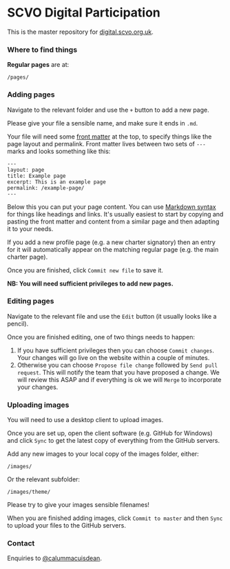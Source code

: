 # SCVO Digital Participation

This is the master repository for [digital.scvo.org.uk](http://digital.scvo.org.uk).

### Where to find things

**Regular pages** are at:

```
/pages/
```

### Adding pages

Navigate to the relevant folder and use the `+` button to add a new page.

Please give your file a sensible name, and make sure it ends in `.md`.

Your file will need some [front matter](http://jekyllrb.com/docs/frontmatter/) at the top, to specify things like the page layout and permalink. Front matter lives between two sets of `---` marks and looks something like this:

```
---
layout: page
title: Example page
excerpt: This is an example page
permalink: /example-page/
---
```

Below this you can put your page content. You can use [Markdown syntax](https://help.github.com/articles/markdown-basics/) for things like headings and links. It's usually easiest to start by copying and pasting the front matter and content from a similar page and then adapting it to your needs.

If you add a new profile page (e.g. a new charter signatory) then an entry for it will automatically appear on the matching regular page (e.g. the main charter page).

Once you are finished, click `Commit new file` to save it.

**NB: You will need sufficient privileges to add new pages.**

### Editing pages

Navigate to the relevant file and use the `Edit` button (it usually looks like a pencil).

Once you are finished editing, one of two things needs to happen:

1. If you have sufficient privileges then you can choose `Commit changes`. Your changes will go live on the website within a couple of minutes.
2. Otherwise you can choose `Propose file change` followed by `Send pull request`. This will notify the team that you have proposed a change. We will review this ASAP and if everything is ok we will `Merge` to incorporate your changes.

### Uploading images

You will need to use a desktop client to upload images.

Once you are set up, open the client software (e.g. GitHub for Windows) and click `Sync` to get the latest copy of everything from the GitHub servers.

Add any new images to your local copy of the images folder, either:

```
/images/
```

Or the relevant subfolder:

```
/images/theme/
```

Please try to give your images sensible filenames!

When you are finished adding images, click `Commit to master` and then `Sync` to upload your files to the GitHub servers.

### Contact

Enquiries to [@calummacuisdean](https://github.com/calummacuisdean).
